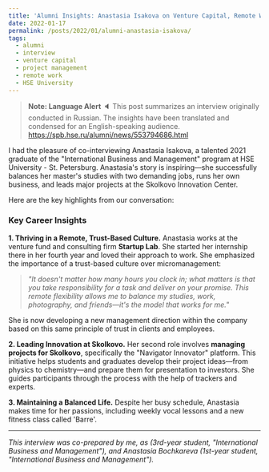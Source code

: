 ```yaml
---
title: 'Alumni Insights: Anastasia Isakova on Venture Capital, Remote Work, and Project Management'
date: 2022-01-17
permalink: /posts/2022/01/alumni-anastasia-isakova/
tags:
  - alumni
  - interview
  - venture capital
  - project management
  - remote work
  - HSE University
---
```


> **Note: Language Alert** 🔈
> This post summarizes an interview originally conducted in Russian. The insights have been translated and condensed for an English-speaking audience.
> https://spb.hse.ru/alumni/news/553794686.html

I had the pleasure of co-interviewing Anastasia Isakova, a talented 2021 graduate of the "International Business and Management" program at HSE University - St. Petersburg. Anastasia's story is inspiring—she successfully balances her master's studies with two demanding jobs, runs her own business, and leads major projects at the Skolkovo Innovation Center.

Here are the key highlights from our conversation:

### Key Career Insights

**1. Thriving in a Remote, Trust-Based Culture.**
Anastasia works at the venture fund and consulting firm **Startup Lab**. She started her internship there in her fourth year and loved their approach to work. She emphasized the importance of a trust-based culture over micromanagement:
> *"It doesn't matter how many hours you clock in; what matters is that you take responsibility for a task and deliver on your promise. This remote flexibility allows me to balance my studies, work, photography, and friends—it's the model that works for me."*

She is now developing a new management direction within the company based on this same principle of trust in clients and employees.

**2. Leading Innovation at Skolkovo.**
Her second role involves **managing projects for Skolkovo**, specifically the "Navigator Innovator" platform. This initiative helps students and graduates develop their project ideas—from physics to chemistry—and prepare them for presentation to investors. She guides participants through the process with the help of trackers and experts.

**3. Maintaining a Balanced Life.**
Despite her busy schedule, Anastasia makes time for her passions, including weekly vocal lessons and a new fitness class called 'Barre'.

***

*This interview was co-prepared by me, as (3rd-year student, "International Business and Management"), and Anastasia Bochkareva (1st-year student, "International Business and Management").*

